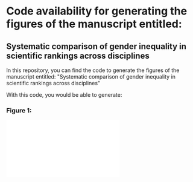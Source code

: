 # Code availability for generating the figures of the manuscript entitled: 
## Systematic comparison of gender inequality in scientific rankings across disciplines

In this repository, you can find the code to generate the figures of the manuscript entitled: "Systematic comparison of gender inequality in scientific
rankings across disciplines"

With this code, you would be able to generate:
### Figure 1: 
![plot](./Figures/Figure%204.pdf)
